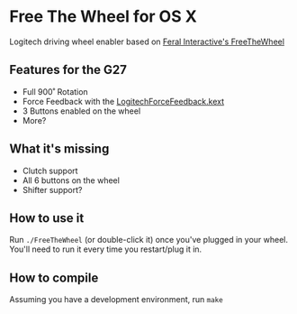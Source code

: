 Free The Wheel for OS X
============

Logitech driving wheel enabler based on [Feral Interactive's FreeTheWheel](http://support.feralinteractive.com/en/faqs/free_the_wheel/)

## Features for the G27

* Full 900˚ Rotation
* Force Feedback with the [LogitechForceFeedback.kext](http://faq.iracing.com/article.php?id=209)
* 3 Buttons enabled on the wheel
* More?

## What it's missing

* Clutch support
* All 6 buttons on the wheel
* Shifter support?

## How to use it

Run `./FreeTheWheel` (or double-click it) once you've plugged in your wheel. You'll need to run it every time you restart/plug it in.

## How to compile

Assuming you have a development environment, run `make`
